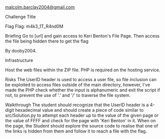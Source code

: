 malcolm.barclay2004@gmail.com

Challenge Title

Flag
Flag: m4k3_1T_R4nd0M

Briefing
Go to [url] and gain access to Keri Benton's File Page. Then access the file being hidden there to get the flag

By dooby2004.

Infrastructure

Host the web files within the ZIP file.
PHP is required on the hosting service.

Risks
The UserID header is used to access a user file, so file inclusion can be exploited to access files outside of the main directory, however, I've made the PHP check whether the input is alphanumeric and exit the script if not, to prevent the use of '.' and '/' to traverse the file system.

Walkthrough
The student should recognize that the UserID header is a 4-digit hexadecimal value and should create a piece of code similar to src/Solution.py to attempt each header up to the value of the given page or the value of FFFF and check for the page with 'Keri Benton' in it.
When on the page, the Student should explore the source code to realise that one of the links is hidden from them and follow it to reach a file with the flag.
